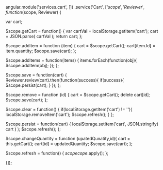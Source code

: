 angular.module('services.cart', [])
.service('Cart', ['$scope', 'Reviewer', function ($scope, Reviewer) { 

  var cart;
  
  $scope.getCart = function() {
    var cartVal =  localStorage.getItem('cart');
    cart = JSON.parse( cartVal );
    return cart;
  };

  $scope.addItem = function (item) {
    cart = $scope.getCart();
    cart[item.Id] = item.quantity;
    $scope.save(cart);
  };

  $scope.addItems = function(items) {
    items.forEach(function(obj){
      $scope.addItem(obj);
    });
  };

  $scope.save = function(cart) {
    Reviewer.review(cart).then(function(success){
      if(success){
        $scope.persist(cart);
      }
    });
  };

  $scope.remove = function (id) {
    cart = $scope.getCart();
    delete cart[id];
    $scope.save(cart);
  };

  $scope.clear = function() {
    if(localStorage.getItem('cart') != ''){
      localStorage.removeItem('cart');
      $scope.refresh();
    }
  };

  $scope.persist = function(cart) {
    localStorage.setItem('cart', JSON.stringify( cart ) );
    $scope.refresh();
  };

  $scope.changeQuantity = function (upatedQunatity,id){
    cart = this.getCart();
    cart[id] = updatedQuantity;
    $scope.save(cart);
  };

  $scope.refresh = function() {
    $scopecope.$apply();
  };
  
}]);
